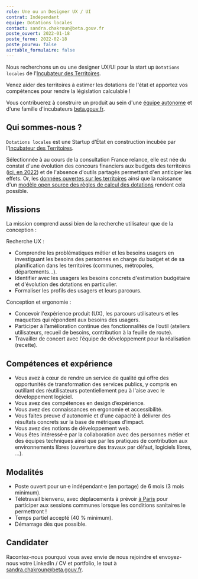 ```yaml
---
role: Une ou un Designer UX / UI
contrat: Indépendant
equipe: Dotations locales
contact: sandra.chakroun@beta.gouv.fr
poste_ouvert: 2022-01-18
poste_ferme: 2022-02-18
poste_pourvu: false
airtable_formulaire: false
---
```


Nous recherchons un ou une designer UX/UI pour la start up `Dotations locales` de l'[Incubateur des Territoires](https://incubateur.anct.gouv.fr/a-propos/).

Venez aider des territoires à estimer les dotations de l'état et apportez vos compétences pour rendre la législation calculable !

Vous contribuerez à construire un produit au sein d'une [équipe autonome](https://blog.beta.gouv.fr/general/2016/11/28/equipes-autonomes/) et d'une famille d'incubateurs [beta.gouv.fr](https://beta.gouv.fr/approche/).

## Qui sommes-nous ?

`Dotations locales` est une Startup d'État en construction incubée par l'[Incubateur des Territoires](https://incubateur.anct.gouv.fr/a-propos/).

Sélectionnée à au cours de la consultation France relance, elle est née du constat d'une évolution des concours financiers aux budgets des territoires ([ici, en 2022](https://www.courrierdesmaires.fr/article/finances-locales-de-la-taxe-d-habitation-aux-dotations-ce-qui-a-change-au-1er-janvier-2022.28127)) et de l'absence d'outils partagés permettant d'en anticiper les effets. Or, les [données ouvertes sur les territoires](http://www.dotations-dgcl.interieur.gouv.fr/consultation/accueil.php) ainsi que la naissance d'un [modèle open source des règles de calcul des dotations](https://git.leximpact.dev/openfisca/openfisca-france-dotations-locales) rendent cela possible.

## Missions

La mission comprend aussi bien de la recherche utilisateur que de la conception :

Recherche UX :

* Comprendre les problématiques métier et les besoins usagers en investiguant les besoins des personnes en charge du budget et de sa planification dans les territoires (communes, métropoles, départements...).
* Identifier avec les usagers les besoins concrets d'estimation budgétaire et d'évolution des dotations en particulier.
* Formaliser les profils des usagers et leurs parcours.

Conception et ergonomie :

* Concevoir l'expérience produit (UX), les parcours utilisateurs et les maquettes qui répondent aux besoins des usagers.
* Participer à l’amélioration continue des fonctionnalités de l’outil (ateliers utilisateurs, recueil de besoins, contribution à la feuille de route).
* Travailler de concert avec l’équipe de développement pour la réalisation (recette).

## Compétences et expérience

-   Vous avez à cœur de rendre un service de qualité qui offre des opportunités de transformation des services publics, y compris en outillant des réutilisateurs potentiellement peu à l'aise avec le développement logiciel.
-   Vous avez des compétences en design d’expérience.
-   Vous avez des connaissances en ergonomie et accessibilité.
-   Vous faites preuve d'autonomie et d'une capacité à délivrer des résultats concrets sur la base de métriques d’impact.
-   Vous avez des notions de développement web.
-   Vous êtes intéressé·e par la collaboration avec des personnes métier et des équipes techniques ainsi que par les pratiques de contribution aux environnements libres (ouverture des travaux par défaut, logiciels libres, …).

## Modalités

-   Poste ouvert pour un·e indépendant·e (en portage) de 6 mois (3 mois minimum).
-   Télétravail bienvenu, avec déplacements à prévoir [à Paris](https://www.openstreetmap.org/node/2353712460#map=19/48.85050/2.30844) pour participer aux sessions communes lorsque les conditions sanitaires le permettront !
-   Temps partiel accepté (40 % minimum).
-   Démarrage dès que possible.

## Candidater

Racontez-nous pourquoi vous avez envie de nous rejoindre et envoyez-nous votre LinkedIn / CV et portfolio, le tout à [sandra.chakroun@beta.gouv.fr](mailto:sandra.chakroun@beta.gouv.fr?subject=Candidature).
